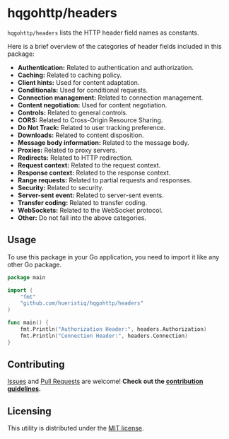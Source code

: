 # hqgohttp/headers

`hqgohttp/headers` lists the HTTP header field names as constants.

Here is a brief overview of the categories of header fields included in this package:
* **Authentication:** Related to authentication and authorization.
* **Caching:** Related to caching policy.
* **Client hints:** Used for content adaptation.
* **Conditionals:** Used for conditional requests.
* **Connection management:** Related to connection management.
* **Content negotiation:** Used for content negotiation.
* **Controls:** Related to general controls.
* **CORS:** Related to Cross-Origin Resource Sharing.
* **Do Not Track:** Related to user tracking preference.
* **Downloads:** Related to content disposition.
* **Message body information:** Related to the message body.
* **Proxies:** Related to proxy servers.
* **Redirects:** Related to HTTP redirection.
* **Request context:** Related to the request context.
* **Response context:** Related to the response context.
* **Range requests:** Related to partial requests and responses.
* **Security:** Related to security.
* **Server-sent event:** Related to server-sent events.
* **Transfer coding:** Related to transfer coding.
* **WebSockets:** Related to the WebSocket protocol.
* **Other:** Do not fall into the above categories.

## Usage

To use this package in your Go application, you need to import it like any other Go package.

```go
package main

import (
    "fmt"
    "github.com/hueristiq/hqgohttp/headers"
)

func main() {
    fmt.Println("Authorization Header:", headers.Authorization)
    fmt.Println("Connection Header:", headers.Connection)
}
```

## Contributing

[Issues](https://github.com/hueristiq/hqgohttp/issues) and [Pull Requests](https://github.com/hueristiq/hqgohttp/pulls) are welcome! **Check out the [contribution guidelines](https://github.com/hueristiq/hqgohttp/blob/master/CONTRIBUTING.md).**

## Licensing

This utility is distributed under the [MIT license](https://github.com/hueristiq/hqgohttp/blob/master/LICENSE).